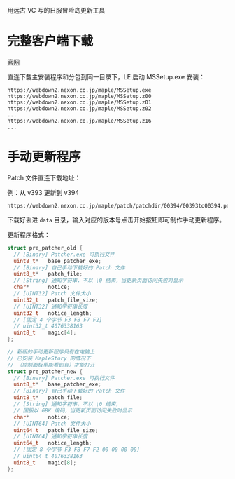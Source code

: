 用远古 VC 写的日服冒险岛更新工具

# 完整客户端下载

[官网](https://maplestory.nexon.co.jp/gameguide/gamestart/download/)

直连下载主安装程序和分包到同一目录下，LE 启动 MSSetup.exe 安装：

```
https://webdown2.nexon.co.jp/maple/MSSetup.exe
https://webdown2.nexon.co.jp/maple/MSSetup.z00
https://webdown2.nexon.co.jp/maple/MSSetup.z01
https://webdown2.nexon.co.jp/maple/MSSetup.z02
...
https://webdown2.nexon.co.jp/maple/MSSetup.z16
...
```

# 手动更新程序

Patch 文件直连下载地址：

例：从 v393 更新到 v394

```
https://webdown2.nexon.co.jp/maple/patch/patchdir/00394/00393to00394.patch
```

下载好丢进 `data` 目录，输入对应的版本号点击开始按钮即可制作手动更新程序。

更新程序格式：

```cpp
struct pre_patcher_old {
  // [Binary] Patcher.exe 可执行文件
  uint8_t*   base_patcher_exe;
  // [Binary] 自己手动下载好的 Patch 文件
  uint8_t*   patch_file;
  // [String] 通知字符串，不以 \0 结束，当更新页面访问失败时显示
  char*      notice;
  // [UINT32] Patch 文件大小
  uint32_t   patch_file_size;
  // [UINT32] 通知字符串长度
  uint32_t   notice_length;
  // [固定 4 个字节 F3 FB F7 F2]
  // uint32_t 4076338163
  uint8_t    magic[4];
};

// 新版的手动更新程序只有在电脑上
// 已安装 MapleStory 的情况下
// （控制面板里能看到有）才能打开
struct pre_patcher_new {
  // [Binary] Patcher.exe 可执行文件
  uint8_t*   base_patcher_exe;
  // [Binary] 自己手动下载好的 Patch 文件
  uint8_t*   patch_file;
  // [String] 通知字符串，不以 \0 结束，
  // 国服以 GBK 编码，当更新页面访问失败时显示
  char*      notice;
  // [UINT64] Patch 文件大小
  uint64_t   patch_file_size;
  // [UINT64] 通知字符串长度
  uint64_t   notice_length;
  // [固定 8 个字节 F3 FB F7 F2 00 00 00 00]
  // uint64_t 4076338163
  uint8_t    magic[8];
};
```
